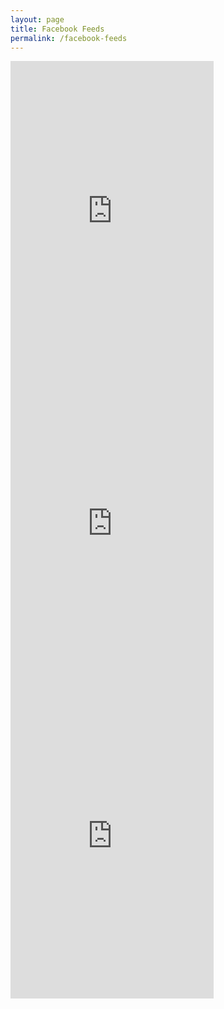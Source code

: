 ```yaml
---
layout: page
title: Facebook Feeds
permalink: /facebook-feeds
---
```


<iframe src="https://www.facebook.com/plugins/page.php?href=https%3A%2F%2Fwww.facebook.com%2FEdMylettFanPage&tabs=timeline&width=325&height=500&small_header=true&adapt_container_width=true&hide_cover=true&show_facepile=false&appId" width="325" height="500" style="border:none;overflow:hidden" scrolling="no" frameborder="0" allowTransparency="true" allow="encrypted-media"></iframe>

<iframe src="https://www.facebook.com/plugins/page.php?href=https%3A%2F%2Fwww.facebook.com%2FJohnCMaxwell&tabs=timeline&width=325&height=500&small_header=true&adapt_container_width=true&hide_cover=true&show_facepile=false&appId" width="325" height="500" style="border:none;overflow:hidden" scrolling="no" frameborder="0" allowTransparency="true" allow="encrypted-media"></iframe>

<iframe src="https://www.facebook.com/plugins/page.php?href=https%3A%2F%2Fwww.facebook.com%2FDarrenHardyFan&tabs=timeline&width=325&height=500&small_header=true&adapt_container_width=true&hide_cover=true&show_facepile=false&appId" width="325" height="500" style="border:none;overflow:hidden" scrolling="no" frameborder="0" allowTransparency="true" allow="encrypted-media"></iframe>
